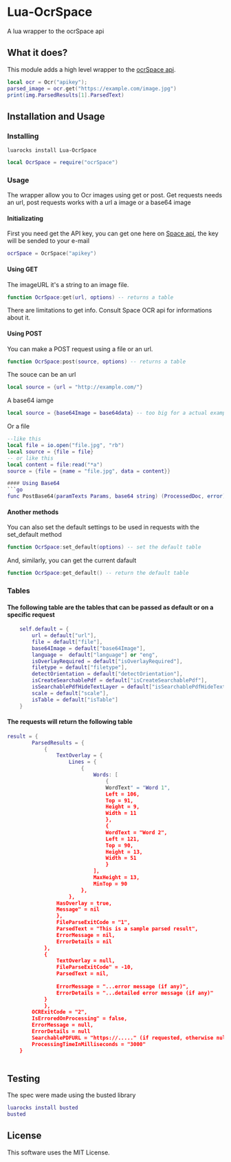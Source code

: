 # Lua-OcrSpace
A lua wrapper to the ocrSpace api

## What it does?

This module adds a high level wrapper to the [ocrSpace api](https://ocr.space/).

```lua
local ocr = Ocr("apikey");
parsed_image = ocr.get("https://example.com/image.jpg")
print(img.ParsedResults[1].ParsedText)
```


## Installation and Usage

### Installing

```
luarocks install Lua-OcrSpace
```

```lua
local OcrSpace = require("ocrSpace")
```

### Usage
The wrapper allow you to Ocr images using get or post.
Get requests needs an url, post requests works with a url a image or a base64 image

#### Initializating
First you need get the API key, you can get one here on [Space api](https://ocr.space/ocrapi), the key will be sended to your e-mail
```lua
ocrSpace = OcrSpace("apikey")

```

#### Using GET
The imageURL it's a string to an image file.
```lua
function OcrSpace:get(url, options) -- returns a table
```
There are limitations to get info. Consult Space OCR api for informations about it.

#### Using POST 
You can make a POST request using a file or an url.
```lua
function OcrSpace:post(source, options) -- returns a table
```
The souce can be an url
```lua
local source = {url = "http://example.com/"}
```
A base64 iamge
```lua
local source = {base64Image = base64data} -- too big for a actual example, visit ocrSpace docs for more info
```
Or a file
```lua
--like this
local file = io.open("file.jpg", "rb")
local source = {file = file}
-- or like this
local content = file:read("*a")
source = {file = {name = "file.jpg", data = content}}

#### Using Base64
```go
func PostBase64(paramTexts Params, base64 string) (ProcessedDoc, error)
```

#### Another methods
You can also set the default settings to be used in requests with the set_default method
```lua
function OcrSpace:set_default(options) -- set the default table
```
And, similarly, you can get the current dafault
```lua
function OcrSpace:get_default() -- return the default table
```
### Tables
#### The following table are the tables that can be passed as default or on a specific request
```lua
    self.default = {
        url = default["url"],
        file = default["file"],
        base64Image = default["base64Image"],
        language =  default["language"] or "eng",
        isOverlayRequired = default["isOverlayRequired"],
        filetype = default["filetype"],
        detectOrientation = default["detectOrientation"],
        isCreateSearchablePdf = default["isCreateSearchablePdf"],
        isSearchablePdfHideTextLayer = default["isSearchablePdfHideTextLayer"],
        scale = default["scale"],
        isTable = default["isTable"]
    }
```

#### The requests will return the following table
```lua
result = {
        ParsedResults = {
            {
                TextOverlay = {
                    Lines = {
                        {
                            Words: [
                                {
                                WordText" = "Word 1",
                                Left = 106,
                                Top = 91,
                                Height = 9,
                                Width = 11
                                },
                                {
                                WordText = "Word 2",
                                Left = 121,
                                Top = 90,
                                Height = 13,
                                Width = 51
                                }
                            ],
                            MaxHeight = 13,
                            MinTop = 90
                        },
                    },
                HasOverlay = true,
                Message" = nil
                },
                FileParseExitCode = "1",
                ParsedText = "This is a sample parsed result",                
                ErrorMessage = nil,
                ErrorDetails = nil
            },
            {
                TextOverlay = null,
                FileParseExitCode" = -10,
                ParsedText = nil,
                                        
                ErrorMessage = "...error message (if any)",
                ErrorDetails = "...detailed error message (if any)"
            }
            },
        OCRExitCode = "2",
        IsErroredOnProcessing" = false,
        ErrorMessage = null,
        ErrorDetails = null
        SearchablePDFURL = "https://....." (if requested, otherwise null) 
        ProcessingTimeInMilliseconds = "3000"
    }
             
```

## Testing
The spec were made using the busted library
```lua
luarocks install busted
busted
```

## License
This software uses the MIT License.
